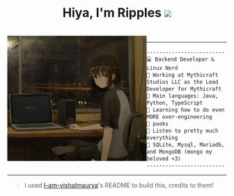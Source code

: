 
<h1 align="center">
Hiya, I'm Ripples
  <img src="https://media.giphy.com/media/hvRJCLFzcasrR4ia7z/giphy.gif" width="30"></h1>
<br/>

<img align="left" src="https://github.com/ripples1253/ripples1253/blob/main/cropped_image.png" alt="" width="320" />
<hr>

```
-------------------------
💻 Backend Developer & Linux Nerd
🔭 Working at Mythicraft Studios LLC as the Lead Developer for Mythicraft
🌟 Main languages: Java, Python, TypeScript
🚩 Learning how to do even MORE over-engineering
💖 pooks
🎵 Listen to pretty much everything
📅 SQLite, Mysql, Mariadb, and MongoDB (mongo my beloved <3)
-------------------------
```
<hr>

> I used  [I-am-vishalmaurya](https://github.com/I-am-vishalmaurya)'s README to build this, credits to them!
